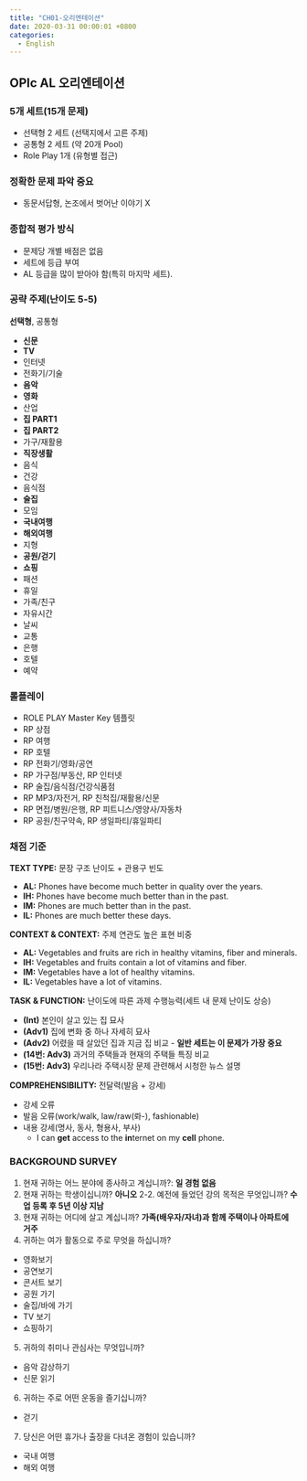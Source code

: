 ```yaml
---
title: "CH01-오리엔테이션"
date: 2020-03-31 00:00:01 +0800
categories:
  - English
---
```


## OPIc AL 오리엔테이션

### 5개 세트(15개 문제)

- 선택형 2 세트 (선택지에서 고른 주제)
- 공통형 2 세트 (약 20개 Pool)
- Role Play 1개 (유형별 접근)
  
### 정확한 문제 파악 중요

- 동문서답형, 논조에서 벗어난 이야기 X

### 종합적 평가 방식

- 문제당 개별 배점은 없음
- 세트에 등급 부여
- AL 등급을 많이 받아야 함(특히 마지막 세트).

### 공략 주제(난이도 5-5)

**선택형**, 공통형  

- **신문**
- **TV**
- 인터넷
- 전화기/기술
- **음악**
- **영화**
- 산업
- **집 PART1**
- **집 PART2**
- 가구/재활용
- **직장생활**
- 음식
- 건강
- 음식점
- **술집**
- 모임
- **국내여행**
- **해외여행**
- 지형
- **공원/걷기**
- **쇼핑**
- 패션
- 휴일
- 가족/친구
- 자유시간
- 날씨
- 교통
- 은행
- 호텔
- 예약

### 롤플레이

- ROLE PLAY Master Key 템플릿
- RP 상점
- RP 여행
- RP 호텔
- RP 전화기/영화/공연
- RP 가구점/부동산, RP 인터넷
- RP 술집/음식점/건강식품점
- RP MP3/자전거, RP 친척집/재활용/신문
- RP 면접/병원/은행, RP 피트니스/영양사/자동차
- RP 공원/친구약속, RP 생일파티/휴일파티

### 채점 기준

**TEXT TYPE:** 문장 구조 난이도 + 관용구 빈도

- **AL:** Phones have become much better in quality over the years.
- **IH:** Phones have become much better than in the past.
- **IM:** Phones are much better than in the past.
- **IL:** Phones are much better these days.

**CONTEXT & CONTEXT:** 주제 연관도 높은 표현 비중

- **AL:** Vegetables and fruits are rich in healthy vitamins, fiber and minerals.
- **IH:** Vegetables and fruits contain a lot of vitamins and fiber.
- **IM:** Vegetables have a lot of healthy vitamins.
- **IL:** Vegetables have a lot of vitamins.

**TASK & FUNCTION:** 난이도에 따른 과제 수행능력(세트 내 문제 난이도 상승)

- **(Int)** 본인이 살고 있는 집 묘사
- **(Adv1)** 집에 변화 중 하나 자세히 묘사
- **(Adv2)** 어렸을 때 살았던 집과 지금 집 비교 - **일반 세트는 이 문제가 가장 중요**
- **(14번: Adv3)** 과거의 주택들과 현재의 주택들 특징 비교
- **(15번: Adv3)** 우리나라 주택시장 문제 관련해서 시청한 뉴스 설명

**COMPREHENSIBILITY:** 전달력(발음 + 강세)

- 강세 오류
- 발음 오류(work/walk, law/raw(롸-), fashionable)
- 내용 강세(명사, 동사, 형용사, 부사)
  - I can **get** access to the **in**ternet on my **cell** phone.

### BACKGROUND SURVEY

1. 현재 귀하는 어느 분야에 종사하고 계십니까?: **일 경험 없음**
2. 현재 귀하는 학생이십니까? **아니오**
2-2. 예전에 들었던 강의 목적은 무엇입니까? **수업 등록 후 5년 이상 지남**
3. 현재 귀하는 어디에 살고 계십니까? **가족(배우자/자녀)과 함께 주택이나 아파트에 거주**
4. 귀하는 여가 활동으로 주로 무엇을 하십니까?

- 영화보기
- 공연보기
- 콘서트 보기
- 공원 가기
- 술집/바에 가기
- TV 보기
- 쇼핑하기

5. 귀하의 취미나 관심사는 무엇입니까?

- 음악 감상하기
- 신문 읽기

6. 귀하는 주로 어떤 운동을 즐기십니까?

- 걷기

7. 당신은 어떤 휴가나 출장을 다녀온 경험이 있습니까?

- 국내 여행
- 해외 여행
